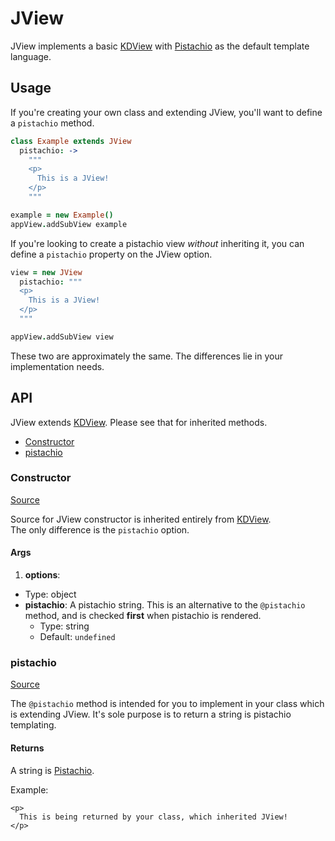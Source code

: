 
# JView

JView implements a basic [KDView](./kdview.md) with [Pistachio][0] as the 
default template language.

## Usage

If you're creating your own class and extending JView, you'll want to define a 
`pistachio` method.

```coffee
class Example extends JView
  pistachio: ->
    """
    <p>
      This is a JView!
    </p>
    """

example = new Example()
appView.addSubView example
```

If you're looking to create a pistachio view *without* inheriting it, you can 
define a `pistachio` property on the JView option.

```coffee
view = new JView
  pistachio: """
  <p>
    This is a JView!
  </p>
  """

appView.addSubView view
```

These two are approximately the same. The differences lie in your 
implementation needs.

## API

JView extends [KDView](./kdview.md). Please see that for inherited methods.

- [Constructor](#constructor)
- [pistachio](#pistachio)

### Constructor

[Source](https://github.com/koding/kd/blob/master/src/core/jview.coffee#L3)

Source for JView constructor is inherited entirely from [KDView](./kdview.md).  
The only difference is the `pistachio` option.

#### Args

1. **options**:
  - Type: object
  - **pistachio**: A pistachio string. This is an alternative to the 
    `@pistachio` method, and is checked **first** when pistachio is rendered.
    - Type: string
    - Default: `undefined`

### pistachio

[Source](https://github.com/koding/kd/blob/master/src/core/jview.coffee#L14)

The `@pistachio` method is intended for you to implement in your class which is 
extending JView. It's sole purpose is to return a string is pistachio 
templating. 

#### Returns

A string is [Pistachio][0].

Example:

```pistachio
<p>
  This is being returned by your class, which inherited JView!
</p>
```


[0]: https://github.com/phidelta/pistachio
